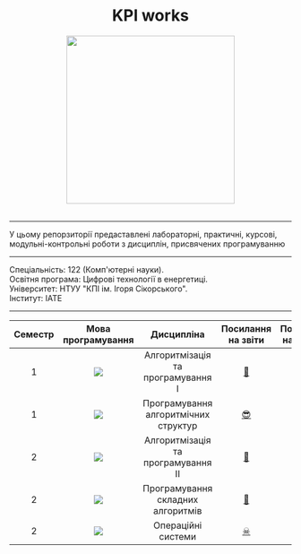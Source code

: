 <div id="header" align="center">
  <h1>KPI works</h1>

   <img src="https://media.giphy.com/media/8D2KdBOaS12nQBjkAv/giphy.gif" width="300"  />
</div>
<br>

---

<p>У цьому репорзиторії предаставлені лабораторні, практичні, курсові, модульні-контрольні роботи з дисциплін, присвячених програмуванню</p>

---

<p><span>Спеціальність</span>: 122 (Комп'ютерні науки).<br>Освітня програма: Цифрові технології в енергетиці.<br>Університет: НТУУ "КПІ ім. Ігоря Сікорського".<br>Інститут: ІАТЕ</p>

---

<table >
<thead>
<tr>
<th>Семестр</th>
<th>Мова програмування</th>
<th>Дисципліна</th>
<th >Посилання на звіти</th>
<th>Посилання на роботи</th>
</tr>
</thead>
<tbody>
<tr>
<td align="center">1</td>
<td align="center"><img src ="https://img.shields.io/badge/C-%2300599C.svg?style=flat&logo=c&logoColor=white"></td>
<td align="center">Алгоритмізація та програмування I</a></td>
<td align="center" title = "тицяй на смайлик" ><a href="https://github.com/karkuh/KPI_works/tree/master/1_sem/algorithmization_and_programming(I)/Reports">🥱</a></td>
<td align="center" title = "тицяй на смайлик"><a href="https://github.com/karkuh/KPI_works/tree/master/1_sem/algorithmization_and_programming(I)/Works">😵</a></td>
</tr>
<tr>
<td align="center">1</td>
<td align="center"><img src ="https://img.shields.io/badge/Java-%23ED8B00.svg?style=flat&logo=coffeescript&logoColor=white"></td>
<td align="center">Програмування алгоритмічних структур</a></td>
<td align="center" title = "тицяй на смайлик"><a href="https://github.com/karkuh/KPI_works/tree/master/1_sem/programming_of_algorithmic_structures/Reports">😎</a></td>
<td align="center" title = "тицяй на смайлик"><a href="https://github.com/karkuh/KPI_works/tree/master/1_sem/programming_of_algorithmic_structures/Works">😁</a></td>
</tr>
<tr>
<td align="center">2</td>
<td align="center"><img src ="https://img.shields.io/badge/Java-%23ED8B00.svg?style=flat&logo=coffeescript&logoColor=white"></td>
<td align="center">Алгоритмізація та програмування II</a></td>
<td align="center" title = "тицяй на смайлик"><a href="https://github.com/karkuh/KPI_works/tree/master/2_sem/algorithmization_and_programming(II)/Reports">😤</a></td>
<td align="center" title = "тицяй на смайлик"><a href="https://github.com/karkuh/KPI_works/tree/master/2_sem/algorithmization_and_programming(II)/Works/Cursach">🙄</a></td>
</tr>
<tr>
<td align="center">2</td>
<td align="center"><img src ="https://img.shields.io/badge/Java-%23ED8B00.svg?style=flat&logo=coffeescript&logoColor=white"></td>
<td align="center">Програмування складних алгоритмів</a></td>
<td align="center" title = "тицяй на смайлик"><a href="https://github.com/karkuh/KPI_works/tree/master/2_sem/programming_complex_algorithms/Reports">👼</a></td>
<td align="center" title = "тицяй на смайлик"><a href="https://github.com/karkuh/KPI_works/tree/master/2_sem/programming_complex_algorithms/Works">🥳</a></td>
</tr>
<tr>
<td align="center">2</td>
<td align="center"><img src ="https://img.shields.io/badge/TASM-%2300599C.svg?style=flat&logo=assemblyscript&logoColor=white"></td>
<td align="center">Операційні системи</a></td>
<td align="center" title = "тицяй на смайлик"><a href="https://github.com/karkuh/KPI_works/tree/master/2_sem/operating_systems/Reports">☠</a></td>
<td align="center" title = "тицяй на смайлик"><a href="https://github.com/karkuh/KPI_works/tree/master/2_sem/operating_systems/Works">🤓</a></td>
</tr>
</tbody>
</table>




